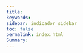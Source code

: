 ```yaml
---
title: 
keywords: 
sidebar: indicador_sidebar
toc: false
permalink: index.html
Summary:
---
```


<head>
 <script>
     /**
     * Array con las imagenes que se iran mostrando en la web
     */
	
     var imagenes=new Array(
        'images/fondo-44.jpg',
        'images/fondo-22.jpg',
        'images/fondo-33.jpg',
        'images/fondo-11.jpg',
		'images/fondo-55.jpg'
        );
      var conteo=0
     /**
     * Funcion para cambiar la imagen
     */
     function rotarImagenes()
     {	  
		  document.getElementById("imagen").src=imagenes[conteo];
		  if(conteo<imagenes.length-1)
           {conteo ++}
		   else
		   {conteo=0}
           
     }
 
     /**
     * Función que se ejecuta una vez cargada la página
     */
     onload=function()
     {
        // Cargamos una imagen aleatoria
        rotarImagenes();
 
        // Indicamos que cada  segundos cambie la imagen
        setInterval(rotarImagenes,3000);
     }
    </script>
	</head>


<body style="background-color:#dfe3ee;">

<h1 style="color:#bf0000;" align="center"> Plataforma de Seguimiento</h1>
<h1 style="color:#bf0000;" align="center"> Línea Base de Indicadores UNICEF</h1>

 <center> 
<img src="" id="imagen" align="center">
 </center> 
 
 <br></br>
 
 <p align="justify" >“Unicef lleva adelante el Programa de Cooperación en Bolivia 2018 - 2022
 que tiene el objetivo de apoyar en la reducción de las brechas de 
 desigualdad, especialmente en los pueblos indígenas y lograr que los 
 niños y adolescentes constituyan un elemento fundamental para el 
 desarrollo sostenible.</p>
 
 <br></br>
 
 <p align="justify"> El programa se estructura en torno a los cuatro ámbitos o resultados 
 (outcomes): 1) Todos los niños sobreviven y prosperan, 2) Todos los niños
 están protegidos contra la violencia y la explotación, 3) Todos los niños
 aprenden y 4) Todos los niños disfrutan de las mismas oportunidades en la
 vida.”</p>
</body>

